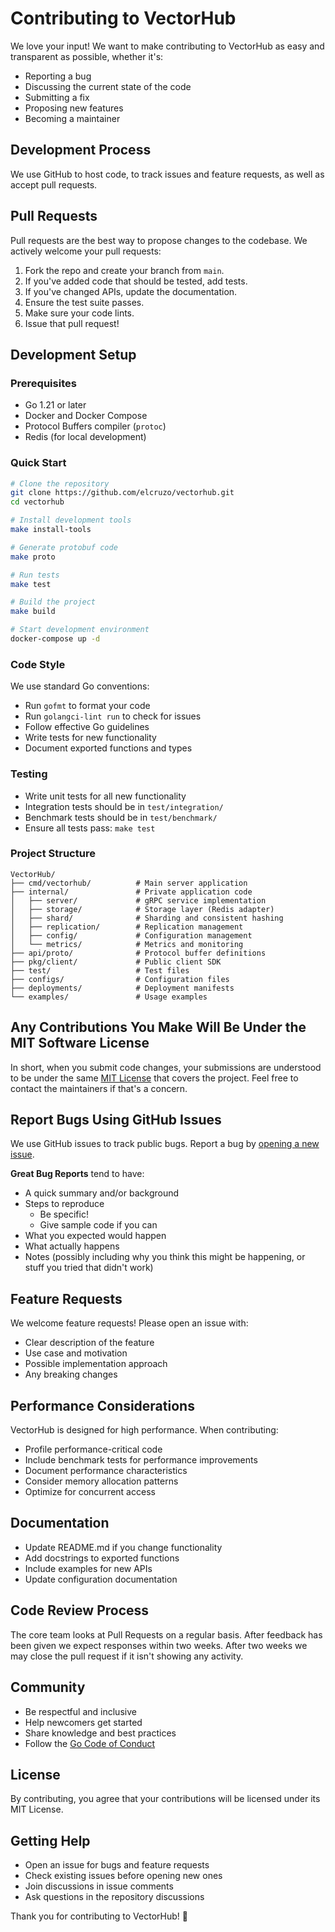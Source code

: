 # Contributing to VectorHub

We love your input! We want to make contributing to VectorHub as easy and transparent as possible, whether it's:

- Reporting a bug
- Discussing the current state of the code
- Submitting a fix
- Proposing new features
- Becoming a maintainer

## Development Process

We use GitHub to host code, to track issues and feature requests, as well as accept pull requests.

## Pull Requests

Pull requests are the best way to propose changes to the codebase. We actively welcome your pull requests:

1. Fork the repo and create your branch from `main`.
2. If you've added code that should be tested, add tests.
3. If you've changed APIs, update the documentation.
4. Ensure the test suite passes.
5. Make sure your code lints.
6. Issue that pull request!

## Development Setup

### Prerequisites

- Go 1.21 or later
- Docker and Docker Compose
- Protocol Buffers compiler (`protoc`)
- Redis (for local development)

### Quick Start

```bash
# Clone the repository
git clone https://github.com/elcruzo/vectorhub.git
cd vectorhub

# Install development tools
make install-tools

# Generate protobuf code
make proto

# Run tests
make test

# Build the project
make build

# Start development environment
docker-compose up -d
```

### Code Style

We use standard Go conventions:

- Run `gofmt` to format your code
- Run `golangci-lint run` to check for issues
- Follow effective Go guidelines
- Write tests for new functionality
- Document exported functions and types

### Testing

- Write unit tests for all new functionality
- Integration tests should be in `test/integration/`
- Benchmark tests should be in `test/benchmark/`
- Ensure all tests pass: `make test`

### Project Structure

```
VectorHub/
├── cmd/vectorhub/          # Main server application
├── internal/               # Private application code
│   ├── server/             # gRPC service implementation
│   ├── storage/            # Storage layer (Redis adapter)
│   ├── shard/              # Sharding and consistent hashing
│   ├── replication/        # Replication management
│   ├── config/             # Configuration management
│   └── metrics/            # Metrics and monitoring
├── api/proto/              # Protocol buffer definitions
├── pkg/client/             # Public client SDK
├── test/                   # Test files
├── configs/                # Configuration files
├── deployments/            # Deployment manifests
└── examples/               # Usage examples
```

## Any Contributions You Make Will Be Under the MIT Software License

In short, when you submit code changes, your submissions are understood to be under the same [MIT License](http://choosealicense.com/licenses/mit/) that covers the project. Feel free to contact the maintainers if that's a concern.

## Report Bugs Using GitHub Issues

We use GitHub issues to track public bugs. Report a bug by [opening a new issue](https://github.com/elcruzo/vectorhub/issues).

**Great Bug Reports** tend to have:

- A quick summary and/or background
- Steps to reproduce
  - Be specific!
  - Give sample code if you can
- What you expected would happen
- What actually happens
- Notes (possibly including why you think this might be happening, or stuff you tried that didn't work)

## Feature Requests

We welcome feature requests! Please open an issue with:

- Clear description of the feature
- Use case and motivation
- Possible implementation approach
- Any breaking changes

## Performance Considerations

VectorHub is designed for high performance. When contributing:

- Profile performance-critical code
- Include benchmark tests for performance improvements
- Document performance characteristics
- Consider memory allocation patterns
- Optimize for concurrent access

## Documentation

- Update README.md if you change functionality
- Add docstrings to exported functions
- Include examples for new APIs
- Update configuration documentation

## Code Review Process

The core team looks at Pull Requests on a regular basis. After feedback has been given we expect responses within two weeks. After two weeks we may close the pull request if it isn't showing any activity.

## Community

- Be respectful and inclusive
- Help newcomers get started
- Share knowledge and best practices
- Follow the [Go Code of Conduct](https://golang.org/conduct)

## License

By contributing, you agree that your contributions will be licensed under its MIT License.

## Getting Help

- Open an issue for bugs and feature requests
- Check existing issues before opening new ones
- Join discussions in issue comments
- Ask questions in the repository discussions

Thank you for contributing to VectorHub! 🚀